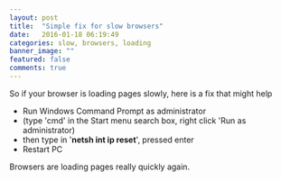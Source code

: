 ```yaml
---
layout: post
title:  "Simple fix for slow browsers"
date:   2016-01-18 06:19:49
categories: slow, browsers, loading
banner_image: ""
featured: false
comments: true
---
```


So if your browser is loading pages slowly, here is a fix that might help

- Run Windows Command Prompt as administrator 
- (type 'cmd' in the Start menu search box, right click 'Run as administrator) 
- then type in '**netsh int ip reset**', pressed enter 
- Restart PC

Browsers are loading pages really quickly again.
